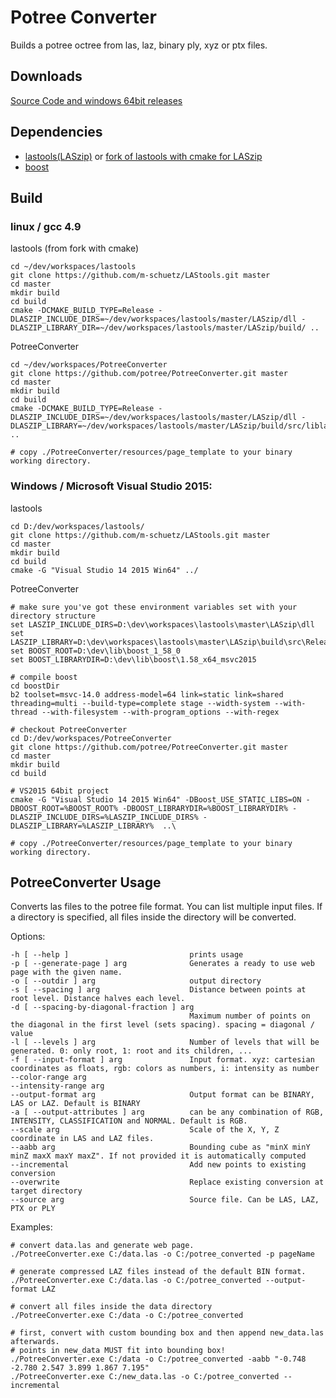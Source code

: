 # Potree Converter

Builds a potree octree from las, laz, binary ply, xyz or ptx files.

## Downloads

[Source Code and windows 64bit releases](https://github.com/potree/PotreeConverter/releases)

## Dependencies

* [lastools(LASzip)](https://github.com/LAStools/LAStools) or [fork of lastools with cmake for LASzip](https://github.com/m-schuetz/LAStools)
* [boost](http://www.boost.org/)

## Build

### linux / gcc 4.9


lastools (from fork with cmake)
```
cd ~/dev/workspaces/lastools
git clone https://github.com/m-schuetz/LAStools.git master
cd master
mkdir build
cd build
cmake -DCMAKE_BUILD_TYPE=Release -DLASZIP_INCLUDE_DIRS=~/dev/workspaces/lastools/master/LASzip/dll -DLASZIP_LIBRARY_DIR=~/dev/workspaces/lastools/master/LASzip/build/ ..

```

PotreeConverter

```
cd ~/dev/workspaces/PotreeConverter
git clone https://github.com/potree/PotreeConverter.git master
cd master
mkdir build
cd build
cmake -DCMAKE_BUILD_TYPE=Release -DLASZIP_INCLUDE_DIRS=~/dev/workspaces/lastools/master/LASzip/dll -DLASZIP_LIBRARY=~/dev/workspaces/lastools/master/LASzip/build/src/liblaszip.so ..

# copy ./PotreeConverter/resources/page_template to your binary working directory.

```

### Windows / Microsoft Visual Studio 2015:

lastools

```
cd D:/dev/workspaces/lastools/
git clone https://github.com/m-schuetz/LAStools.git master
cd master
mkdir build
cd build
cmake -G "Visual Studio 14 2015 Win64" ../
```

PotreeConverter

```
# make sure you've got these environment variables set with your directory structure
set LASZIP_INCLUDE_DIRS=D:\dev\workspaces\lastools\master\LASzip\dll
set LASZIP_LIBRARY=D:\dev\workspaces\lastools\master\LASzip\build\src\Release\laszip.lib
set BOOST_ROOT=D:\dev\lib\boost_1_58_0
set BOOST_LIBRARYDIR=D:\dev\lib\boost\1.58_x64_msvc2015

# compile boost
cd boostDir
b2 toolset=msvc-14.0 address-model=64 link=static link=shared threading=multi --build-type=complete stage --width-system --with-thread --with-filesystem --with-program_options --with-regex

# checkout PotreeConverter
cd D:/dev/workspaces/PotreeConverter
git clone https://github.com/potree/PotreeConverter.git master
cd master
mkdir build
cd build

# VS2015 64bit project
cmake -G "Visual Studio 14 2015 Win64" -DBoost_USE_STATIC_LIBS=ON -DBOOST_ROOT=%BOOST_ROOT% -DBOOST_LIBRARYDIR=%BOOST_LIBRARYDIR% -DLASZIP_INCLUDE_DIRS=%LASZIP_INCLUDE_DIRS% -DLASZIP_LIBRARY=%LASZIP_LIBRARY%  ..\

# copy ./PotreeConverter/resources/page_template to your binary working directory.

```

## PotreeConverter Usage

Converts las files to the potree file format.
You can list multiple input files. If a directory is specified, all files
inside the directory will be converted.

Options:


```
-h [ --help ]                           prints usage
-p [ --generate-page ] arg              Generates a ready to use web page with the given name.
-o [ --outdir ] arg                     output directory
-s [ --spacing ] arg                    Distance between points at root level. Distance halves each level.
-d [ --spacing-by-diagonal-fraction ] arg
                                        Maximum number of points on the diagonal in the first level (sets spacing). spacing = diagonal / value
-l [ --levels ] arg                     Number of levels that will be generated. 0: only root, 1: root and its children, ...
-f [ --input-format ] arg               Input format. xyz: cartesian coordinates as floats, rgb: colors as numbers, i: intensity as number
--color-range arg
--intensity-range arg
--output-format arg                     Output format can be BINARY, LAS or LAZ. Default is BINARY
-a [ --output-attributes ] arg          can be any combination of RGB, INTENSITY, CLASSIFICATION and NORMAL. Default is RGB.
--scale arg                             Scale of the X, Y, Z coordinate in LAS and LAZ files.
--aabb arg                              Bounding cube as "minX minY minZ maxX maxY maxZ". If not provided it is automatically computed
--incremental                           Add new points to existing conversion
--overwrite                             Replace existing conversion at target directory
--source arg                            Source file. Can be LAS, LAZ, PTX or PLY
```

Examples:

    # convert data.las and generate web page.
    ./PotreeConverter.exe C:/data.las -o C:/potree_converted -p pageName

    # generate compressed LAZ files instead of the default BIN format.
    ./PotreeConverter.exe C:/data.las -o C:/potree_converted --output-format LAZ

    # convert all files inside the data directory
    ./PotreeConverter.exe C:/data -o C:/potree_converted

    # first, convert with custom bounding box and then append new_data.las afterwards.
    # points in new_data MUST fit into bounding box!
    ./PotreeConverter.exe C:/data -o C:/potree_converted -aabb "-0.748 -2.780 2.547 3.899 1.867 7.195"
    ./PotreeConverter.exe C:/new_data.las -o C:/potree_converted --incremental
